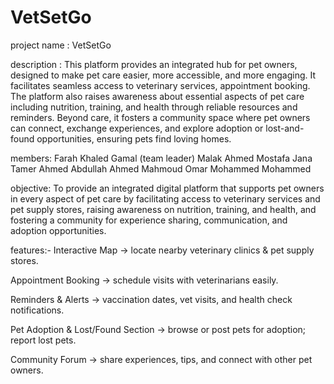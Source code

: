 # VetSetGo
project name : VetSetGo

description : This platform provides an integrated hub for pet owners, designed to make pet care easier, more accessible, and more engaging. It facilitates seamless access to veterinary services, appointment booking. The platform also raises awareness about essential aspects of pet care including nutrition, training, and health through reliable resources and reminders. Beyond care, it fosters a community space where pet owners can connect, exchange experiences, and explore adoption or lost-and-found opportunities, ensuring pets find loving homes. 

members:
Farah Khaled Gamal (team leader)
Malak Ahmed Mostafa
Jana Tamer Ahmed
Abdullah Ahmed Mahmoud
Omar Mohammed Mohammed

objective:
To provide an integrated digital platform that supports pet owners in every aspect of pet care by facilitating access to veterinary services and pet supply stores, raising awareness on nutrition, training, and health, and fostering a community for experience sharing, communication, and adoption opportunities.

features:-
Interactive Map → locate nearby veterinary clinics & pet supply stores.

Appointment Booking → schedule visits with veterinarians easily.

Reminders & Alerts → vaccination dates, vet visits, and health check notifications.

Pet Adoption & Lost/Found Section → browse or post pets for adoption; report lost pets.

Community Forum → share experiences, tips, and connect with other pet owners.




